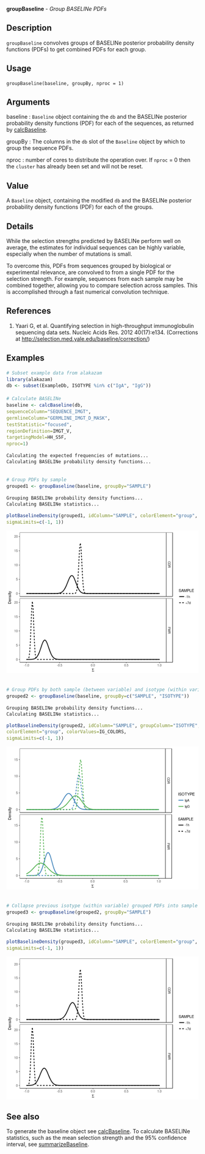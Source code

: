 





**groupBaseline** - *Group BASELINe PDFs*

Description
--------------------

`groupBaseline` convolves groups of BASELINe posterior probability density 
functions (PDFs) to get combined PDFs for each group.


Usage
--------------------
```
groupBaseline(baseline, groupBy, nproc = 1)
```

Arguments
-------------------

baseline
:   `Baseline` object containing the `db` and the 
BASELINe posterior probability density functions 
(PDF) for each of the sequences, as returned by
[calcBaseline](calcBaseline.md).

groupBy
:   The columns in the `db` slot of the `Baseline`
object by which to group the sequence PDFs.

nproc
:   number of cores to distribute the operation over. If 
`nproc` = 0 then the `cluster` has already been
set and will not be reset.




Value
-------------------

A `Baseline` object, containing the modified `db` and the BASELINe 
posterior probability density functions (PDF) for each of the groups.


Details
-------------------

While the selection strengths predicted by BASELINe perform well on average, 
the estimates for individual sequences can be highly variable, especially when the 
number of mutations is small. 

To overcome this, PDFs from sequences grouped by biological or experimental relevance,
are convolved to from a single PDF for the selection strength. For example, sequences
from each sample may be combined together, allowing you to compare selection  across 
samples. This is accomplished through a fast numerical convolution technique.


References
-------------------


1. Yaari G, et al. Quantifying selection in high-throughput immunoglobulin 
sequencing data sets. 
Nucleic Acids Res. 2012 40(17):e134. 
(Corrections at http://selection.med.yale.edu/baseline/correction/)
 



Examples
-------------------

```R
# Subset example data from alakazam
library(alakazam)
db <- subset(ExampleDb, ISOTYPE %in% c("IgA", "IgG"))

# Calculate BASELINe
baseline <- calcBaseline(db, 
sequenceColumn="SEQUENCE_IMGT",
germlineColumn="GERMLINE_IMGT_D_MASK", 
testStatistic="focused",
regionDefinition=IMGT_V,
targetingModel=HH_S5F,
nproc=1)

```


```
Calculating the expected frequencies of mutations...
Calculating BASELINe probability density functions...

```


```R

# Group PDFs by sample
grouped1 <- groupBaseline(baseline, groupBy="SAMPLE")

```


```
Grouping BASELINe probability density functions...
Calculating BASELINe statistics...

```


```R
plotBaselineDensity(grouped1, idColumn="SAMPLE", colorElement="group", 
sigmaLimits=c(-1, 1))

```

![6](groupBaseline-6.png)

```R
 
# Group PDFs by both sample (between variable) and isotype (within variable)
grouped2 <- groupBaseline(baseline, groupBy=c("SAMPLE", "ISOTYPE"))

```


```
Grouping BASELINe probability density functions...
Calculating BASELINe statistics...

```


```R
plotBaselineDensity(grouped2, idColumn="SAMPLE", groupColumn="ISOTYPE",
colorElement="group", colorValues=IG_COLORS,
sigmaLimits=c(-1, 1))

```

![10](groupBaseline-10.png)

```R

# Collapse previous isotype (within variable) grouped PDFs into sample PDFs
grouped3 <- groupBaseline(grouped2, groupBy="SAMPLE")

```


```
Grouping BASELINe probability density functions...
Calculating BASELINe statistics...

```


```R
plotBaselineDensity(grouped3, idColumn="SAMPLE", colorElement="group",
sigmaLimits=c(-1, 1))
```

![14](groupBaseline-14.png)


See also
-------------------

To generate the baseline object see [calcBaseline](calcBaseline.md).
To calculate BASELINe statistics, such as the mean selection strength
and the 95% confidence interval, see [summarizeBaseline](summarizeBaseline.md).



